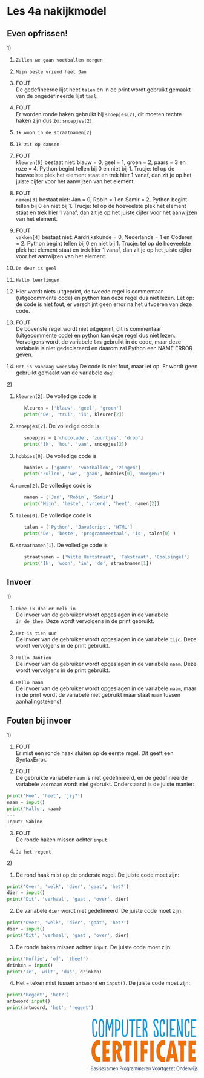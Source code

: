 # Les 4a nakijkmodel

## Even opfrissen!
1\)   

1. `Zullen we gaan voetballen morgen`  

2. `Mijn beste vriend heet Jan`  

3. FOUT  
De gedefineerde lijst heet `talen` en in de print wordt gebruikt gemaakt van de ongedefineerde lijst `taal`.

4. FOUT  
Er worden ronde haken gebruikt bij `snoepjes(2)`, dit moeten rechte haken zijn dus zo: `snoepjes[2]`.

5. `Ik woon in de straatnamen[2]`  

6. `Ik zit op dansen`  

7. FOUT  
`kleuren[5]` bestaat niet: blauw = 0, geel = 1, groen = 2, paars = 3 en roze = 4. Python begint tellen bij 0 en niet bij 1. Trucje: tel op de hoeveelste plek het element staat en trek hier 1 vanaf, dan zit je op het juiste cijfer voor het aanwijzen van het element. 

8. FOUT  
`namen[3]` bestaat niet: Jan = 0, Robin = 1 en Samir = 2. Python begint tellen bij 0 en niet bij 1. Trucje: tel op de hoeveelste plek het element staat en trek hier 1 vanaf, dan zit je op het juiste cijfer voor het aanwijzen van het element. 

9. FOUT  
`vakken[4]` bestaat niet: Aardrijkskunde = 0, Nederlands = 1 en Coderen = 2. Python begint tellen bij 0 en niet bij 1. Trucje: tel op de hoeveelste plek het element staat en trek hier 1 vanaf, dan zit je op het juiste cijfer voor het aanwijzen van het element. 

10. `De deur is geel`  

11. `Hallo leerlingen`  

12. Hier wordt niets uitgeprint, de tweede regel is commentaar (uitgecommente code) en python kan deze regel dus niet lezen. Let op: de code is niet fout, er verschijnt geen error na het uitvoeren van deze code.

13. FOUT  
De bovenste regel wordt niet uitgeprint, dit is commentaar (uitgecommente code) en python kan deze regel dus niet lezen. Vervolgens wordt de variabele `les` gebruikt in de code, maar deze variabele is niet gedeclareerd en daarom zal Python een NAME ERROR geven. 

14. `Het is vandaag woensdag`
De code is niet fout, maar let op. Er wordt geen gebruikt gemaakt van de variabele `dag`!

2\)  

1. `kleuren[2]`. De volledige code is
   ```python
      kleuren = ['blauw', 'geel', 'groen']            
      print('De', 'trui', 'is', kleuren[2])
   ```

2. `snoepjes[2]`. De volledige code is
   ```python
      snoepjes = ['chocolade', 'zuurtjes', 'drop']
      print('Ik', 'hou', 'van', snoepjes[2])
   ```

3. `hobbies[0]`. De volledige code is
   ```python
      hobbies = ['gamen', 'voetballen', 'zingen']            
      print('Zullen', 'we', 'gaan', hobbies[0], 'morgen?')
   ```

4. `namen[2]`. De volledige code is
   ```python
      namen = ['Jan', 'Robin', 'Samir']
      print('Mijn', 'beste', 'vriend', 'heet', namen[2])
   ```

5. `talen[0]`. De volledige code is
   ```python
      talen = ['Python', 'JavaScript', 'HTML']
      print('De', 'beste', 'programmeertaal', 'is', talen[0] )
   ```

6. `straatnamen[1]`. De volledige code is
   ```python
      straatnamen = ['Witte Hertstraat', 'Takstraat', 'Coolsingel']
      print('Ik', 'woon', 'in', 'de', straatnamen[1])
   ```
   
## Invoer
1\)  

1. `Okee ik doe er melk in`  
De invoer van de gebruiker wordt opgeslagen in de variabele `in_de_thee`. Deze wordt vervolgens in de print gebruikt.

2. `Het is tien uur`   
De invoer van de gebruiker wordt opgeslagen in de variabele `tijd`. Deze wordt vervolgens in de print gebruikt.

3. `Hallo Jantien`   
De invoer van de gebruiker wordt opgeslagen in de variabele `naam`. Deze wordt vervolgens in de print gebruikt.

4. `Hallo naam`   
De invoer van de gebruiker wordt opgeslagen in de variabele `naam`, maar in de print wordt de variabele niet gebruikt maar staat `naam` tussen aanhalingstekens!

## Fouten bij invoer
1\) 
1. FOUT  
Er mist een ronde haak sluiten op de eerste regel. Dit geeft een SyntaxError. 

2. FOUT   
De gebruikte variabele `naam` is niet gedefinieerd, en de gedefinieerde variabele `voornaam` wordt niet gebruikt. Onderstaand is de juiste manier:

```python
print('Hoe', 'heet', 'jij?')
naam = input()
print('Hallo', naam)
---
Input: Sabine
```

3. FOUT   
De ronde haken missen achter `input`. 

4. `Ja het regent`

2\) 
1. De rond haak mist op de onderste regel. De juiste code moet zijn:
```python
print('Over', 'welk', 'dier', 'gaat', 'het?')
dier = input()
print('Dit', 'verhaal', 'gaat', 'over', dier)
```

2. De variabele `dier` wordt niet gedefineerd. De juiste code moet zijn: 
```python
print('Over', 'welk', 'dier', 'gaat', 'het?')
dier = input()
print('Dit', 'verhaal', 'gaat', 'over', dier)
```

3. De ronde haken missen achter `input`. De juiste code moet zijn:
```python
print('Koffie', 'of', 'thee?')
drinken = input()
print('Je', 'wilt', 'dus', drinken)
```

4. Het `=` teken mist tussen `antwoord` en `input()`. De juiste code moet zijn:
```python
print('Regent', 'het?')
antwoord input()
print(antwoord, 'het', 'regent')
```

<img src="../../img/logoCSCert_10cm.jpg" align="right">